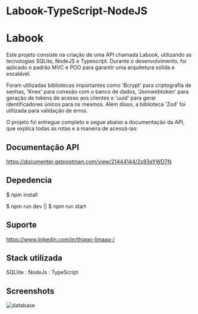 ﻿# Labook-TypeScript-NodeJS

# Labook
Este projeto consiste na criação de uma API chamada Labook, utilizando as tecnologias SQLite, NodeJS e Typescript. Durante o desenvolvimento, foi aplicado o padrão MVC e POO para garantir uma arquitetura sólida e escalável.

Foram utilizadas bibliotecas importantes como 'Bcrypt' para criptografia de senhas, 'Knex' para conexão com o banco de dados, 'Jsonwebtoken' para geração de tokens de acesso aos clientes e 'uuid' para gerar identificadores únicos para os mesmos. Além disso, a biblioteca 'Zod' foi utilizada para validação de erros.

O projeto foi entregue completo e segue abaixo a documentação da API, que explica todas as rotas e a maneira de acessá-las:

## Documentação API

 https://documenter.getpostman.com/view/21444144/2s93eYWD7N


## Depedencia

$ npm install

$ npm run dev || $ npm run start

## Suporte

https://www.linkedin.com/in/thiago-limaaa-/


## Stack utilizada

SQLlite : NodeJs : TypeScript 

## Screenshots


![database](https://user-images.githubusercontent.com/102311684/236930669-71c6155d-04f1-44d3-998b-7f8eade63211.png)



